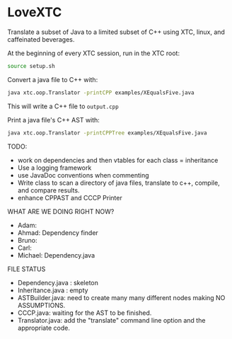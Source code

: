 LoveXTC
==============
Translate a subset of Java to a limited subset of C++ using XTC, linux, and caffeinated beverages.

At the beginning of every XTC session, run in the XTC root:
```sh
source setup.sh
```

Convert a java file to C++ with:
```sh
java xtc.oop.Translator -printCPP examples/XEqualsFive.java
```
This will write a C++ file to ```output.cpp```

Print a java file's C++ AST with:
```sh
java xtc.oop.Translator -printCPPTree examples/XEqualsFive.java
```

TODO:

* work on dependencies and then vtables for each class = inheritance
* Use a logging framework
* use JavaDoc conventions when commenting
* Write class to scan a directory of java files, translate to c++, compile, and compare results.
* enhance CPPAST and CCCP Printer

WHAT ARE WE DOING RIGHT NOW?
* Adam:
* Ahmad: Dependency finder
* Bruno:
* Carl:
* Michael: Dependency.java

FILE STATUS
* Dependency.java : skeleton
* Inheritance.java : empty
* ASTBuilder.java: need to create many many different nodes making NO ASSUMPTIONS.
* CCCP.java: waiting for the AST to be finished.
* Translator.java: add the "translate" command line option and the appropriate code.
